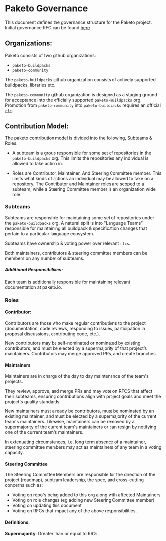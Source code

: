 # Paketo Governance

This document defines the governance structure for the Paketo project. Initial governance RFC can be found [here](https://github.com/paketo-buildpacks/rfcs/blob/main/implemented/0002-governance.md)

## Organizations:

Paketo consists of two github organizations:

- `paketo-buildpacks`
- `paketo-community`

The `paketo-buildpacks` github organization consists of actively supported buildpacks, libraries etc.

The `paketo-community` github organization is designed as a staging ground for acceptance into the officially supported `paketo-buildpacks` org. Promotion from `paketo-community` into `paketo-buildpacks` requires an official [`rfc`](https://github.com/paketo-buildpacks/rfcs).

## Contribution Model:

The paketo contribution model is divided into the following, Subteams & Roles.

- A subteam is a group responsible for some set of repositories in the `paketo-buildpacks` org. This limits the repositories any individual is allowed to take action in.

- Roles are Contributor, Maintainer, And Steering Committee member. This limits what kinds of actions an individual may be allowed to take on a repository. The Contributor and Maintainer roles are scoped to a subteam, while a Steering Committee member is an organization wide role.


### Subteams
Subteams are responsible for maintaining some set of repositories under the `paketo-buildpacks` org. A natural split is into "Language Teams" responsible for maintaining all buildpack & specification changes that pertain to a particular language ecosystem.

Subteams have ownership & voting power over relevant `rfcs`.

Both maintainers, contributors & steering committee members can be members on any number of subteams.

##### Additional Responsibilities:
Each team is additionally responsible for maintaining  relevant documentation at paketo.io.

### Roles

#### Contributor:
Contributors are those who make regular contributions to the project (documentation, code reviews, responding to issues, participation in proposal discussions, contributing code, etc.). 

New contributors may be self-nominated or nominated by existing contributors, and must be elected by a supermajority of that project’s maintainers. Contributors may merge approved PRs, and create branches.


#### Maintainers
Maintainers are in charge of the day to day maintenance of the team's projects.

They review, approve, and merge PRs and may vote on RFCS that affect their subteams, ensuring contributions align with project goals and meet the project's quality standards.

New maintainers must already be contributors, must be nominated by an existing maintainer, and must be elected by a supermajority of the current team's maintainers. Likewise, maintainers can be removed by a supermajority of the current team's maintainers or can resign by notifying one of the current team's maintainers.

In extenuating circumstances, i.e. long term absence of a maintainer, steering committee members may act as maintainers of any team in a voting capacity.

#### Steering Committee
The Steering Committee Members are responsible for the direction of the project (roadmap), subteam leadership, the spec, and cross-cutting concerns such as:
- Voting on repo's being added to this org along with affected Maintainers
- Voting on role changes (eg adding new Steering Committee member)
- Voting on updating this document
- Voting on RFCs that impact any of the above responsibilities.


#### Definitions:

**Supermajority**: Greater than or equal to 66%.


